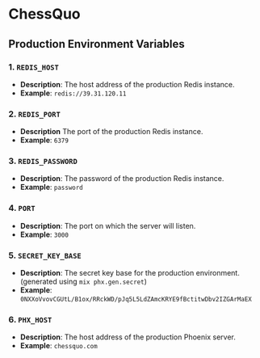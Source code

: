 # ChessQuo

## Production Environment Variables

### 1. `REDIS_HOST`

- **Description**: The host address of the production Redis instance.
- **Example**: `redis://39.31.120.11`

### 2. `REDIS_PORT`

- **Description** The port of the production Redis instance.
- **Example**: `6379`

### 3. `REDIS_PASSWORD`

- **Description**: The password of the production Redis instance.
- **Example**: `password`

### 4. `PORT`

- **Description**: The port on which the server will listen.
- **Example**: `3000`

### 5. `SECRET_KEY_BASE`

- **Description**: The secret key base for the production environment. (generated using `mix phx.gen.secret`)
- **Example**: `0NXXoVvovCGUtL/B1ox/RRckWD/pJq5L5LdZAmcKRYE9fBctitwDbv2IZGArMaEX`

### 6. `PHX_HOST`

- **Description**: The host address of the production Phoenix server.
- **Example**: `chessquo.com`
